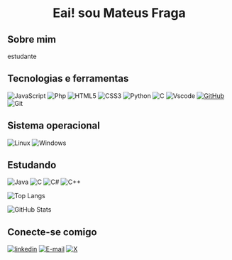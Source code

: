 <h1 align="center">Eai! sou Mateus Fraga</h1>

## Sobre mim
estudante 

## Tecnologias e ferramentas

![JavaScript](https://img.shields.io/badge/JavaScript-000?style=for-the-badge&logo=javascript&logoColor=yellow)
![Php](https://img.shields.io/badge/Php-000?style=for-the-badge&logo=php&logoColor=blue)
![HTML5](https://img.shields.io/badge/HTML5-000?style=for-the-badge&logo=html5)
![CSS3](https://img.shields.io/badge/CSS3-000?style=for-the-badge&logo=css3&logoColor=blue)
![Python](https://img.shields.io/badge/python-000?style=for-the-badge&logo=python&logoColor=ffdd54)
![C](https://img.shields.io/badge/C-000?style=for-the-badge&logo=c&logoColor=white)
![Vscode](https://img.shields.io/badge/Vscode-000?style=for-the-badge&logo=visual-studio-code&logoColor=white)
[![GitHub](https://img.shields.io/badge/GitHub-100000?style=for-the-badge&logo=github&logoColor=white)](https://github.com/SEUUSERNAME)
![Git](https://img.shields.io/badge/GIT-000?style=for-the-badge&logo=git&logoColor=white)


## Sistema operacional
![Linux](https://img.shields.io/badge/Linux-000?style=for-the-badge&logo=linux&logoColor=FCC624)
![Windows](https://img.shields.io/badge/Windows-000?style=for-the-badge&logo=windows&logoColor=2CA5E0)

## Estudando 
![Java](https://img.shields.io/badge/java-000.svg?style=for-the-badge&logo=openjdk&logoColor=white)
![C](https://img.shields.io/badge/C-000?style=for-the-badge&logo=c&logoColor=white)
![C#](https://img.shields.io/badge/C%23-000?style=for-the-badge&logo=c-sharp&logoColor=white)
![C++](https://img.shields.io/badge/C%2B%2B-000?style=for-the-badge&logo=c%2B%2B&logoColor=white)

![Top Langs](https://github-readme-stats-git-masterrstaa-rickstaa.vercel.app/api/top-langs/?username=mateusfraga&layout=compact&bg_color=034&border_color=38B3DC&title_color=E94D5F&text_color=FFS)

![GitHub Stats](https://github-readme-stats.vercel.app/api?username=mateusfraga&theme=transparent&bg_color=000&border_color=30A3DC&show_icons=true&icon_color=30A3DC&title_color=E94D5F&text_color=FFF)

## Conecte-se comigo
[![linkedin](https://img.shields.io/badge/linkedin-000?style=for-the-badge&logo=linkedin&logoColor=blue)](www.linkedin.com) 
[![E-mail](https://img.shields.io/badge/-Email-000?style=for-the-badge&logo=microsoft-outlook&logoColor=007BFF)](mailto:SEUEMAIL)
[![X](https://img.shields.io/badge/X-000?style=for-the-badge&logo=x)](https://x.com/SEUUSERNAME)
